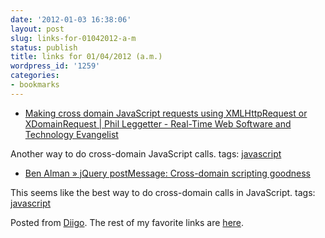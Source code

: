 ```yaml
---
date: '2012-01-03 16:38:06'
layout: post
slug: links-for-01042012-a-m
status: publish
title: links for 01/04/2012 (a.m.)
wordpress_id: '1259'
categories:
- bookmarks
---
```



  * [Making cross domain JavaScript requests using XMLHttpRequest or XDomainRequest | Phil Leggetter - Real-Time Web Software and Technology Evangelist](http://www.leggetter.co.uk/2010/03/12/making-cross-domain-javascript-requests-using-xmlhttprequest-or-xdomainrequest.html)


Another way to do cross-domain JavaScript calls.
 tags:                      [javascript](http://www.diigo.com/user/eobrain/javascript)


  * [Ben Alman » jQuery postMessage: Cross-domain scripting goodness](http://benalman.com/projects/jquery-postmessage-plugin)


This seems like the best way to do cross-domain calls in JavaScript.
 tags:                      [javascript](http://www.diigo.com/user/eobrain/javascript)


Posted from [Diigo](http://www.diigo.com). The rest of my favorite links are [here](http://www.diigo.com/user/eobrain).
